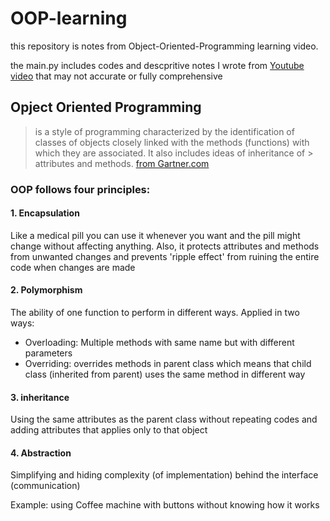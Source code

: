 # OOP-learning
this repository is notes from Object-Oriented-Programming learning video.

the main.py includes codes and descpritive notes I wrote from [Youtube video](https://youtu.be/A9kSngn7254)
that may not accurate or fully comprehensive

## Opject Oriented Programming
> is a style of programming characterized by the identification of classes of objects closely linked with the methods (functions) with which they are associated. It also includes ideas of inheritance of > attributes and methods. [from Gartner.com](https://www.gartner.com/en/information-technology/glossary/oop-object-oriented-programming)
### OOP follows four principles:

#### 1. Encapsulation 
Like a medical pill you can use it whenever you want and the pill might change
without affecting anything. Also, it protects attributes and methods from unwanted changes
and prevents 'ripple effect' from ruining the entire code when changes are made

#### 2. Polymorphism 
The ability of one function to perform in different ways. Applied in two ways:
- Overloading: Multiple methods with same name but with different parameters
-  Overriding: overrides methods in parent class which means that child class (inherited from parent)
 uses the same method in different way

#### 3. inheritance
Using the same attributes as the parent class without repeating codes
and adding attributes that applies only to that object

#### 4. Abstraction
Simplifying and hiding complexity (of implementation) behind the interface (communication) 

Example: using Coffee machine with buttons without knowing how it works


